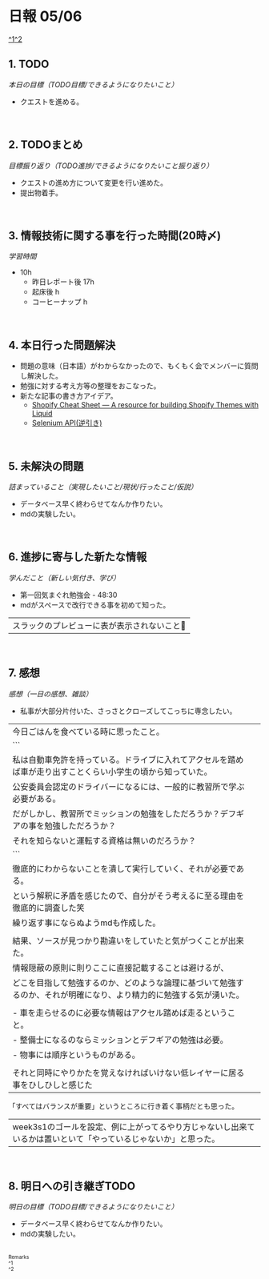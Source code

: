 # 日報 05/06
[^1](#remarks)[^2](#remarks)


## 1. TODO
*本日の目標（TODO目標/できるようになりたいこと）*

  - クエストを進める。


<br>

## 2. TODOまとめ
*目標振り返り（TODO進捗/できるようになりたいこと振り返り）*

  - クエストの進め方について変更を行い進めた。
  - 提出物着手。

<br>


## 3. 情報技術に関する事を行った時間(20時〆)

*学習時間*

  - 10h
    - 昨日レポート後 17h
    - 起床後 h
    - コーヒーナップ h


<br>


## 4. 本日行った問題解決

  - 問題の意味（日本語）がわからなかったので、もくもく会でメンバーに質問し解決した。
  - 勉強に対する考え方等の整理をおこなった。
  - 新たな記事の書き方アイデア。
    - [Shopify Cheat Sheet — A resource for building Shopify Themes with Liquid](https://www.shopify.com/partners/shopify-cheat-sheet)
    - [Selenium API(逆引き)](https://www.seleniumqref.com/api/webdriver_gyaku.html)
  


<br>


## 5. 未解決の問題
*詰まっていること（実現したいこと/現状/行ったこと/仮説）*

  - データベース早く終わらせてなんか作りたい。
  - mdの実験したい。


<br>


## 6. 進捗に寄与した新たな情報
*学んだこと（新しい気付き、学び）*

  - 第一回気まぐれ勉強会 - 48:30
  - mdがスペースで改行できる事を初めて知った。

  ||
  |-|
  |スラックのプレビューに表が表示されないこと🍑|


<br>

## 7. 感想
*感想（一日の感想、雑談）*

  - 私事が大部分片付いた、さっさとクローズしてこっちに専念したい。

  |||
  |-|-|
  |   今日ごはんを食べている時に思ったこと。<br> |
  | ``` |
  | 私は自動車免許を持っている。ドライブに入れてアクセルを踏めば車が走り出すことくらい小学生の頃から知っていた。 |
  | 公安委員会認定のドライバーになるには、一般的に教習所で学ぶ必要がある。 |
  | だがしかし、教習所でミッションの勉強をしただろうか？デフギアの事を勉強しただろうか？ |
  | それを知らないと運転する資格は無いのだろうか？ |
  | ``` |
  | 徹底的にわからないことを潰して実行していく、それが必要である。<br> |
  | という解釈に矛盾を感じたので、自分がそう考えるに至る理由を徹底的に調査した笑<br> |
  | 繰り返す事にならぬようmdも作成した。<br> |
|  |
  | 結果、ソースが見つかり勘違いをしていたと気がつくことが出来た。<br> |
  | 情報隠蔽の原則に則りここに直接記載することは避けるが、<br> |
  | どこを目指して勉強するのか、どのような論理に基づいて勉強するのか、それが明確になり、より精力的に勉強する気が湧いた。<br> |
|  |
  | - 車を走らせるのに必要な情報はアクセル踏めば走るということ。<br> |
  | - 整備士になるのならミッションとデフギアの勉強は必要。<br> |
  | - 物事には順序というものがある。<br> |
|  |
  | それと同時にやりかたを覚えなければいけない低レイヤーに居る事をひしひしと感じた<br> |

「すべてはバランスが重要」というところに行き着く事柄だとも思った。<br>

||
| - |
  | week3s1のゴールを設定、例に上がってるやり方じゃないし出来ているかは置いといて「やっているじゃないか」と思った。<br> |

<!-- いつの間にか周りに流されて、他人の評価に依存して努力することが、あたかも良い事かのように考えてしまっていた。 -->
<!-- 他人はあなたのために存在するのではない。当然あなたには興味が無いし、必要があれば裏切る、あなたもそうするだろう。 -->
<!-- あなたはあなたの意見を持っている。私は私の意見を持っている。そのうえで、お互いがお互いの意見を尊重し合い -->
<!-- 前進できる事こそ、真に「良好な人間関係」と呼ばれるものだと思う。 -->
<!-- 他者と会話をし、信頼関係を構築することは大いに重要だと思う。 -->
<!-- 他人が見ているから頑張ろうは違う。会話禁止なのであれば本来質問もできないはずである。 -->
<!-- その場のノリでルールを決める「グレーゾーン」なんかは最悪、 -->
<!-- その人はその人で意見があってルールを確認し参加しているのに、その場のその人の意見を押し付けることになるからである。 -->
<!--  -->
<!-- この意見から必要なグループは喋れるグループであると主張しているが、押し付ける事はしない -->
<!-- あなたはあなたの意見、私は私の意見 -->
<!--  -->

<br>


## 8. 明日への引き継ぎTODO
*明日の目標（TODO目標/できるようになりたいこと）*

  - データベース早く終わらせてなんか作りたい。
  - mdの実験したい。


<br>


<span id="remarks" style="font-size:x-small">
  Remarks<br>
  ^1 <br>
  ^2 <br>
</span>


<br>

